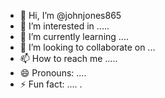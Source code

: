 - 👋 Hi, I’m @johnjones865
- 👀 I’m interested in .....
- 🌱 I’m currently learning ....
- 💞️ I’m looking to collaborate on ...
- 📫 How to reach me .....
- 😄 Pronouns: ....
- ⚡ Fun fact: ....
.
<!---
johnjones865/johnjones865 is a ✨ special ✨ repository because its `README.md` (this file) appears on your GitHub profile.
You can click the Preview link to take a look at your changes.
--->
